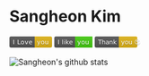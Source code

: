 # Sangheon Kim

<svg xmlns="http://www.w3.org/2000/svg" xmlns:xlink="http://www.w3.org/1999/xlink" width="76" height="20" role="img" aria-label="I Love: you"><title>I Love: you</title><linearGradient id="s" x2="0" y2="100%"><stop offset="0" stop-color="#bbb" stop-opacity=".1"/><stop offset="1" stop-opacity=".1"/></linearGradient><clipPath id="r"><rect width="76" height="20" rx="3" fill="#fff"/></clipPath><g clip-path="url(#r)"><rect width="45" height="20" fill="#555"/><rect x="45" width="31" height="20" fill="#dfb317"/><rect width="76" height="20" fill="url(#s)"/></g><g fill="#fff" text-anchor="middle" font-family="Verdana,Geneva,DejaVu Sans,sans-serif" text-rendering="geometricPrecision" font-size="110"><text aria-hidden="true" x="235" y="150" fill="#010101" fill-opacity=".3" transform="scale(.1)" textLength="350">I Love</text><text x="235" y="140" transform="scale(.1)" fill="#fff" textLength="350">I Love</text><text aria-hidden="true" x="595" y="150" fill="#010101" fill-opacity=".3" transform="scale(.1)" textLength="210">you</text><text x="595" y="140" transform="scale(.1)" fill="#fff" textLength="210">you</text></g></svg>
<svg xmlns="http://www.w3.org/2000/svg" xmlns:xlink="http://www.w3.org/1999/xlink" width="68" height="20" role="img" aria-label="I like: you"><title>I like: you</title><linearGradient id="s" x2="0" y2="100%"><stop offset="0" stop-color="#bbb" stop-opacity=".1"/><stop offset="1" stop-opacity=".1"/></linearGradient><clipPath id="r"><rect width="68" height="20" rx="3" fill="#fff"/></clipPath><g clip-path="url(#r)"><rect width="37" height="20" fill="#555"/><rect x="37" width="31" height="20" fill="#4c1"/><rect width="68" height="20" fill="url(#s)"/></g><g fill="#fff" text-anchor="middle" font-family="Verdana,Geneva,DejaVu Sans,sans-serif" text-rendering="geometricPrecision" font-size="110"><text aria-hidden="true" x="195" y="150" fill="#010101" fill-opacity=".3" transform="scale(.1)" textLength="270">I like</text><text x="195" y="140" transform="scale(.1)" fill="#fff" textLength="270">I like</text><text aria-hidden="true" x="515" y="150" fill="#010101" fill-opacity=".3" transform="scale(.1)" textLength="210">you</text><text x="515" y="140" transform="scale(.1)" fill="#fff" textLength="210">you</text></g></svg>
<svg xmlns="http://www.w3.org/2000/svg" xmlns:xlink="http://www.w3.org/1999/xlink" width="88" height="20" role="img" aria-label="Thank: you 😍"><title>Thank: you 😍</title><linearGradient id="s" x2="0" y2="100%"><stop offset="0" stop-color="#bbb" stop-opacity=".1"/><stop offset="1" stop-opacity=".1"/></linearGradient><clipPath id="r"><rect width="88" height="20" rx="3" fill="#fff"/></clipPath><g clip-path="url(#r)"><rect width="43" height="20" fill="#555"/><rect x="43" width="45" height="20" fill="#dfb317"/><rect width="88" height="20" fill="url(#s)"/></g><g fill="#fff" text-anchor="middle" font-family="Verdana,Geneva,DejaVu Sans,sans-serif" text-rendering="geometricPrecision" font-size="110"><text aria-hidden="true" x="225" y="150" fill="#010101" fill-opacity=".3" transform="scale(.1)" textLength="330">Thank</text><text x="225" y="140" transform="scale(.1)" fill="#fff" textLength="330">Thank</text><text aria-hidden="true" x="645" y="150" fill="#010101" fill-opacity=".3" transform="scale(.1)" textLength="350">you 😍</text><text x="645" y="140" transform="scale(.1)" fill="#fff" textLength="350">you 😍</text></g></svg>

![Sangheon's github stats](https://github-readme-stats.vercel.app/api?username=sangheon-kim&show_icons=true&theme=radical)
